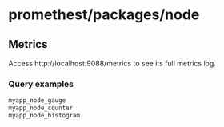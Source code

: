# promethest/packages/node

## Metrics

Access http://localhost:9088/metrics to see its full metrics log.

### Query examples

```bash
myapp_node_gauge
myapp_node_counter
myapp_node_histogram
```
